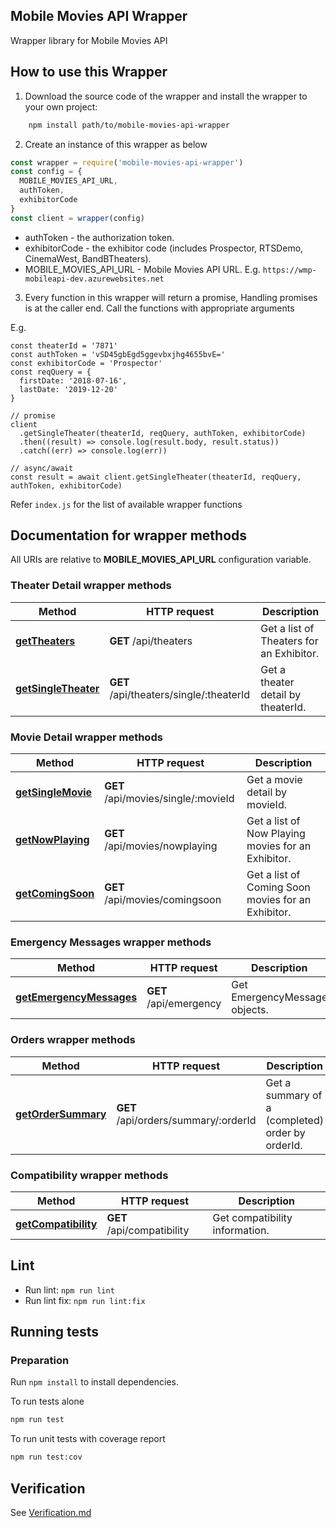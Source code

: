 ## Mobile Movies API Wrapper

Wrapper library for Mobile Movies API

## How to use this Wrapper

1. Download the source code of the wrapper and install the wrapper to your own project:

```bash
    npm install path/to/mobile-movies-api-wrapper
```

2. Create an instance of this wrapper as below

```javascript
const wrapper = require('mobile-movies-api-wrapper')
const config = {
  MOBILE_MOVIES_API_URL,
  authToken,
  exhibitorCode
}
const client = wrapper(config)
```

- authToken - the authorization token.
- exhibitorCode - the exhibitor code (includes Prospector, RTSDemo, CinemaWest, BandBTheaters).
- MOBILE_MOVIES_API_URL - Mobile Movies API URL. E.g. `https://wmp-mobileapi-dev.azurewebsites.net`

3. Every function in this wrapper will return a promise, Handling promises is at the caller end. Call the functions with appropriate arguments

E.g.

```node
const theaterId = '7871'
const authToken = 'vSD45gbEgd5ggevbxjhg4655bvE='
const exhibitorCode = 'Prospector'
const reqQuery = {
  firstDate: '2018-07-16',
  lastDate: '2019-12-20'
}

// promise
client
  .getSingleTheater(theaterId, reqQuery, authToken, exhibitorCode)
  .then((result) => console.log(result.body, result.status))
  .catch((err) => console.log(err))

// async/await
const result = await client.getSingleTheater(theaterId, reqQuery, authToken, exhibitorCode)
```

Refer `index.js` for the list of available wrapper functions

## Documentation for wrapper methods

All URIs are relative to **MOBILE_MOVIES_API_URL** configuration variable.

### Theater Detail wrapper methods

| Method                                                            | HTTP request                            | Description                              |
| ----------------------------------------------------------------- | --------------------------------------- | ---------------------------------------- |
| [**getTheaters**](docs/TheaterDetailApi.md#gettheaters)           | **GET** /api/theaters                   | Get a list of Theaters for an Exhibitor. |
| [**getSingleTheater**](docs/TheaterDetailApi.md#getsingletheater) | **GET** /api/theaters/single/:theaterId | Get a theater detail by theaterId.       |

### Movie Detail wrapper methods

| Method                                                      | HTTP request                        | Description                                        |
| ----------------------------------------------------------- | ----------------------------------- | -------------------------------------------------- |
| [**getSingleMovie**](docs/MovieDetailApi.md#getsinglemovie) | **GET** /api/movies/single/:movieId | Get a movie detail by movieId.                     |
| [**getNowPlaying**](docs/MovieDetailApi.md#getnowplaying)   | **GET** /api/movies/nowplaying      | Get a list of Now Playing movies for an Exhibitor. |
| [**getComingSoon**](docs/MovieDetailApi.md#getcomingsoon)   | **GET** /api/movies/comingsoon      | Get a list of Coming Soon movies for an Exhibitor. |

### Emergency Messages wrapper methods

| Method                                                                        | HTTP request           | Description                   |
| ----------------------------------------------------------------------------- | ---------------------- | ----------------------------- |
| [**getEmergencyMessages**](docs/EmergencyMessagesApi.md#getemergencymessages) | **GET** /api/emergency | Get EmergencyMessage objects. |

### Orders wrapper methods

| Method                                                   | HTTP request                         | Description                                      |
| -------------------------------------------------------- | ------------------------------------ | ------------------------------------------------ |
| [**getOrderSummary**](docs/OrdersApi.md#getordersummary) | **GET** /api/orders/summary/:orderId | Get a summary of a (completed) order by orderId. |

### Compatibility wrapper methods

| Method                                                            | HTTP request               | Description                    |
| ----------------------------------------------------------------- | -------------------------- | ------------------------------ |
| [**getCompatibility**](docs/CompatibilityApi.md#getcompatibility) | **GET** /api/compatibility | Get compatibility information. |


## Lint

- Run lint: `npm run lint`
- Run lint fix: `npm run lint:fix`

## Running tests

### Preparation

Run `npm install` to install dependencies.

To run tests alone

```bash
npm run test
```

To run unit tests with coverage report

```bash
npm run test:cov
```

## Verification

See [Verification.md](./Verification.md)